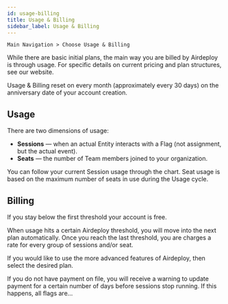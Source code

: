```yaml
---
id: usage-billing
title: Usage & Billing
sidebar_label: Usage & Billing
---
```


`Main Navigation > Choose Usage & Billing`

While there are basic initial plans, the main way you are billed by Airdeploy is through usage. For specific details on current pricing and plan structures, see our website.

Usage & Billing reset on every month (approximately every 30 days) on the anniversary date of your account creation.

## Usage

There are two dimensions of usage:

- __Sessions__ — when an actual Entity interacts with a Flag (not assignment, but the actual event).
- __Seats__ — the number of Team members joined to your organization.

You can follow your current Session usage through the chart. Seat usage is based on the maximum number of seats in use during the Usage cycle.

## Billing

If you stay below the first threshold your account is free.

When usage hits a certain Airdeploy threshold, you will move into the next plan automatically. Once you reach the last threshold, you are charges a rate for every group of sessions and/or seat.

If you would like to use the more advanced features of Airdeploy, then select the desired plan.
 
If you do not have payment on file, you will receive a warning to update payment for a certain number of days before sessions stop running. If this happens, all flags are…

